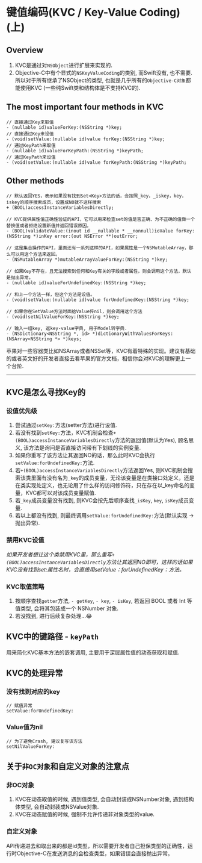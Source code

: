 # 键值编码(KVC / Key-Value Coding) (上)

## Overview

1. KVC是通过对`NSObject`进行扩展来实现的.
2. Objective-C中有个显式的`NSKeyValueCoding`的类别, 而Swift没有, 也不需要. 所以对于所有继承了NSObject的类型, 也就是几乎所有的`Objective-C对象`都能使用KVC (一些纯Swift类和结构体是不支持KVC的).

## The most important four methods in KVC

```
// 直接通过Key来取值
- (nullable id)valueForKey:(NSString *)key;  
// 直接通过Key来设值                        
- (void)setValue:(nullable id)value forKey:(NSString *)key;
// 通过KeyPath来取值          
- (nullable id)valueForKeyPath:(NSString *)keyPath;  
// 通过KeyPath来设值                
- (void)setValue:(nullable id)value forKeyPath:(NSString *)keyPath;  
```

## Other methods

```
// 默认返回YES，表示如果没有找到Set<Key>方法的话，会按照_key，_iskey，key，iskey的顺序搜索成员，设置成NO就不这样搜索
+ (BOOL)accessInstanceVariablesDirectly;

// KVC提供属性值正确性验证的API，它可以用来检查set的值是否正确、为不正确的值做一个替换值或者拒绝设置新值并返回错误原因。
- (BOOL)validateValue:(inout id __nullable * __nonnull)ioValue forKey:(NSString *)inKey error:(out NSError **)outError;

// 这是集合操作的API，里面还有一系列这样的API，如果属性是一个NSMutableArray，那么可以用这个方法来返回。
- (NSMutableArray *)mutableArrayValueForKey:(NSString *)key;

// 如果Key不存在，且无法搜索到任何和Key有关的字段或者属性，则会调用这个方法，默认是抛出异常。
- (nullable id)valueForUndefinedKey:(NSString *)key;

// 和上一个方法一样，但这个方法是设值。
- (void)setValue:(nullable id)value forUndefinedKey:(NSString *)key;

// 如果你在SetValue方法时面给Value传nil，则会调用这个方法
- (void)setNilValueForKey:(NSString *)key;

// 输入一组key, 返key-value字典, 用于Model转字典.
- (NSDictionary<NSString *, id> *)dictionaryWithValuesForKeys:(NSArray<NSString *> *)keys;
```

苹果对一些容器类比如NSArray或者NSSet等，KVC有着特殊的实现。建议有基础的或者英文好的开发者直接去看苹果的官方文档，相信你会对KVC的理解更上一个台阶.

---

## KVC是怎么寻找Key的

### 设值优先级

1. 尝试通过`setKey:`方法(setter方法)进行设值.
2. 若没有找到`setKey:`方法，KVC机制会检查`+(BOOL)accessInstanceVariablesDirectly`方法的返回值(默认为Yes), 顾名思义, 该方法是询问是否直接访问带有下划线的实例变量.
3. 如果你重写了该方法让其返回NO的话，那么此时KVC会执行`setValue:forUndefinedKey:`方法.
4. 若`+(BOOL)accessInstanceVariablesDirectly`方法返回Yes, 则KVC机制会搜索该类里面有没有名为`_key`的成员变量，无论该变量是在类接口处定义，还是在类实现处定义，也无论用了什么样的访问修饰符，只在存在以_key命名的变量，KVC都可以对该成员变量赋值.
5. 若`_key`成员变量没有找到, 则KVC会按先后顺序查找`_isKey`, `key`, `isKey`成员变量.
6. 若以上都没有找到, 则最终调用`setValue:forUndefinedKey:`方法(默认实现 -> 抛出异常).

### 禁用KVC设值

*如果开发者想让这个类禁用KVC里，那么重写`+ (BOOL)accessInstanceVariablesDirectly`方法让其返回NO即可，这样的话如果KVC没有找到set<Key>:属性名时，会直接用setValue：forUndefinedKey：方法。*

### KVC取值策略

1. 按顺序查找`getter`方法, `- getKey`, `- key`, `- isKey`, 若返回 BOOL 或者 Int 等值类型, 会将其包装成一个 NSNumber 对象.
2. 若没找到, 进行后续复杂处理...😂

## KVC中的键路径 - `keyPath`

用来简化KVC基本方法的嵌套调用, 主要用于深层属性值的动态获取和赋值.

## KVC的处理异常

### 没有找到对应的key

```
// 赋值异常
setValue:forUndefinedKey:
```

### Value值为nil

```
// 为了避免Crash, 建议复写该方法
setNilValueForKey:
```

## 关于`非OC对象`和自定义对象的注意点

### 非OC对象

1. KVC在动态取值的时候, 遇到值类型, 会自动封装成NSNumber对象, 遇到结构体类型, 会自动封装成NSValue对象.
2. KVC在动态赋值的时候, 强制不允许传递非对象类型的value.

### 自定义对象

API传递进去和取出来的都是id类型，所以需要开发者自己担保类型的正确性，运行时Objective-C在发送消息的会检查类型，如果错误会直接抛出异常。



